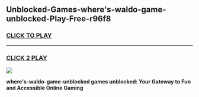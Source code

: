 
## Unblocked-Games-where's-waldo-game-unblocked-Play-Free-r96f8
<h3>
<a href="https://premium76.site?title=where's-waldo-game-unblocked&ref=19M">CLICK TO PLAY</a></h3>
<hr>

<h3>
<a href="https://premium76.site?title=where's-waldo-game-unblocked&ref=19M">CLICK 2 PLAY</a>
  
</h3>

<a href="https://premium76.site?title=where's-waldo-game-unblocked&ref=19M"><img src="https://clearcache.store/games.png"></a>


**where's-waldo-game-unblocked games unblocked: Your Gateway to Fun and Accessible Online Gaming**
